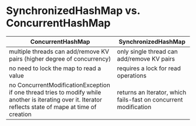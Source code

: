 # SynchronizedHashMap vs. ConcurrentHashMap

| ConcurrentHashMap | SynchronizedHashMap |
| --- | --- |
| multiple threads can add/remove KV pairs (higher degree of concurrency) | only single thread can add/remove KV pairs |
| no need to lock the map to read a value | requires a lock for read operations|
| no ConcurrentModificationException if one thread tries to modify while another is iterating over it. Iterator reflects state of mape at time of creation | returns an Iterator, which fails-fast on concurrent modification |